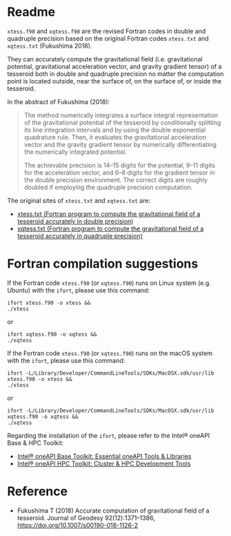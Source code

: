 # Readme

`xtess.f90` and `xqtess.f90` are the revised Fortran codes in double and quadruple precision based on the original Fortran codes `xtess.txt` and `xqtess.txt` (Fukushima 2018). 

They can accurately compute the gravitational field (i.e. gravitational potential, gravitational acceleration vector, and gravity gradient tensor) of a tesseroid both in double and quadruple precision no matter the computation point is located outside, near the surface of, on the surface of, or inside the tesseroid.

In the abstract of Fukushima (2018):
>  The method numerically integrates a surface integral representation of the gravitational potential of the tesseroid by conditionally splitting its line integration intervals and by using the double exponential quadrature rule. Then, it evaluates the gravitational acceleration vector and the gravity gradient tensor by numerically differentiating the numerically integrated potential. 
> 
> The achievable precision is 14–15 digits for the potential, 9–11 digits for the acceleration vector, and 6–8 digits for the gradient tensor in the double precision environment. The correct digits are roughly doubled if employing the quadruple precision computation.

The original sites of `xtess.txt` and `xqtess.txt` are:
- [xtess.txt (Fortran program to compute the gravitational field of a tesseroid accurately in double precision)](https://www.researchgate.net/publication/319442456_xtesstxt_Fortran_program_to_compute_the_gravitational_field_of_a_tesseroid_accurately_in_double_precision)
- [xqtess.txt (Fortran program to compute the gravitational field of a tesseroid accurately in quadruple precision)](https://www.researchgate.net/publication/319442459_xqtesstxt_Fortran_program_to_compute_the_gravitational_field_of_a_tesseroid_accurately_in_quadruple_precision)

# Fortran compilation suggestions

If the Fortran code `xtess.f90` (or `xqtess.f90`) runs on Linux system (e.g. Ubuntu) with the `ifort`, please use this command:

```
ifort xtess.f90 -o xtess && 
./xtess
```
or

```
ifort xqtess.f90 -o xqtess && 
./xqtess
```

If the Fortran code `xtess.f90` (or `xqtess.f90`) runs on the macOS system with the `ifort`, please use this command:

```
ifort -L/Library/Developer/CommandLineTools/SDKs/MacOSX.sdk/usr/lib xtess.f90 -o xtess && 
./xtess
```

or

```
ifort -L/Library/Developer/CommandLineTools/SDKs/MacOSX.sdk/usr/lib xqtess.f90 -o xqtess && 
./xqtess
```

Regarding the installation of the `ifort`, please refer to the Intel® oneAPI Base & HPC Toolkit:
- [Intel® oneAPI Base Toolkit: Essential oneAPI Tools & Libraries](https://www.intel.cn/content/www/cn/zh/developer/tools/oneapi/base-toolkit.html)
- [Intel® oneAPI HPC Toolkit: Cluster & HPC Development Tools](https://www.intel.cn/content/www/cn/zh/developer/tools/oneapi/hpc-toolkit.html)

# Reference

- Fukushima T (2018) Accurate computation of gravitational field of a tesseroid. Journal of Geodesy 92(12):1371–1386, https://doi.org/10.1007/s00190-018-1126-2